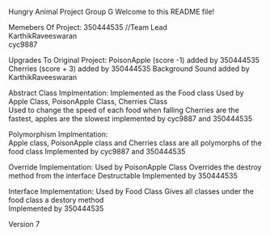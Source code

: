 Hungry Animal Project Group G
Welcome to this README file!

Memebers Of Project:
350444535 //Team Lead                                  
KarthikRaveeswaran                          
cyc9887

    
Upgrades To Original Project:
PoisonApple (score -1) added by 350444535
Cherries (score + 3) added by 350444535
Background Sound added by KarthikRaveeswaran 

    
Abstract Class Implmentation:
Implemented as the Food class
Used by Apple Class, PoisonApple Class, Cherries Class   
Used to change the speed of each food when falling
Cherries are the fastest, apples are the slowest
implemented by cyc9887 and 350444535

Polymorphism Implmentation:      
Apple class, PoisonApple class and Cherries class are all polymorphs of the food class
Implemented by cyc9887 and 350444535

Override Implementation:
Used by PoisonApple Class
Overrides the destroy method from the interface Destructable
Implemented by 350444535  

Interface Implementation:
Used by Food Class
Gives all classes under the food class a destory method                                                          
Implemented by 350444535

Version 7                                                                                                   
